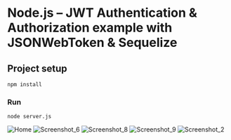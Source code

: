 # Node.js – JWT Authentication & Authorization example with JSONWebToken & Sequelize

## Project setup
```
npm install
```

### Run
```
node server.js
```
![Home](https://user-images.githubusercontent.com/32989550/104123519-78504800-536d-11eb-90d3-bc7ff49f561f.png)
![Screenshot_6](https://user-images.githubusercontent.com/32989550/104927276-09a16900-59c3-11eb-9bbd-4e7bbf21fe95.png)
![Screenshot_8](https://user-images.githubusercontent.com/32989550/104927277-0ad29600-59c3-11eb-8a2d-43c584cabdb2.png)
![Screenshot_9](https://user-images.githubusercontent.com/32989550/104927279-0ad29600-59c3-11eb-9f11-822b9ff8f6bd.png)
![Screenshot_2](https://user-images.githubusercontent.com/32989550/104927295-11610d80-59c3-11eb-9e71-e9f9a8ef0c71.png)
